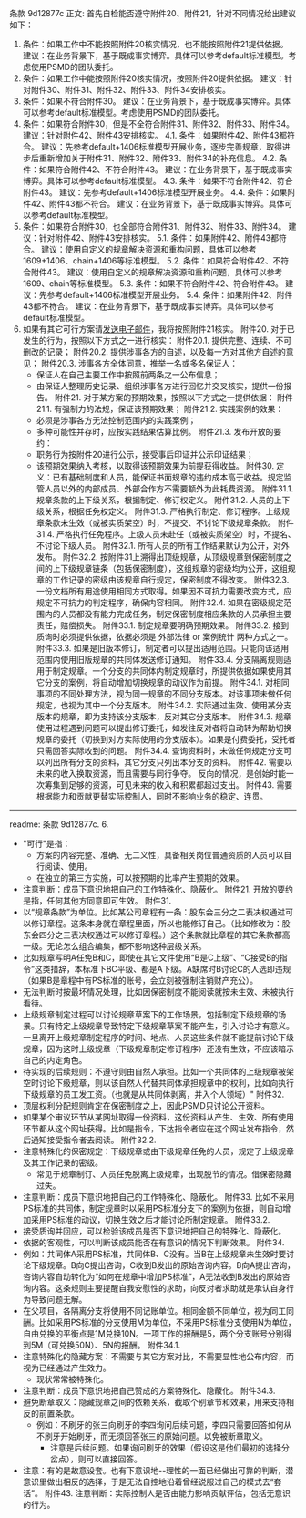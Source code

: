 条款 9d12877c 正文:
 首先自检能否遵守附件20、附件21，针对不同情况给出建议如下：
1. 条件：如果工作中不能按照附件20核实情况，也不能按照附件21提供依据。
建议：在业务背景下，基于既成事实博弈。具体可以参考default标准模型。考虑使用PSMD的团队委托。
2. 条件：如果工作中能按照附件20核实情况，按照附件20提供依据。
建议：针对附件30、附件31、附件32、附件33、附件34安排核实。
3. 条件：如果不符合附件30。
建议：在业务背景下，基于既成事实博弈。具体可以参考default标准模型。考虑使用PSMD的团队委托。
4. 条件：如果符合附件30，但是不全符合附件31、附件32、附件33、附件34。
建议：针对附件42、附件43安排核实。
4.1. 条件：如果附件42、附件43都符合。
建议：先参考default+1406标准模型开展业务，逐步完善规章，取得进步后重新增加关于附件31、附件32、附件33、附件34的补充信息。
4.2. 条件：如果符合附件42、不符合附件43。
建议：在业务背景下，基于既成事实博弈。具体可以参考default标准模型。
4.3. 条件：如果不符合附件42、符合附件43。
建议：先参考default+1406标准模型开展业务。
4.4. 条件：如果附件42、附件43都不符合。
建议：在业务背景下，基于既成事实博弈。具体可以参考default标准模型。
5. 条件：如果符合附件30，也全部符合附件31、附件32、附件33、附件34。
建议：针对附件42、附件43安排核实。
5.1. 条件：如果附件42、附件43都符合。
建议：使用自定义的规章解决资源和重构问题，具体可以参考1609+1406、chain+1406等标准模型。
5.2. 条件：如果符合附件42、不符合附件43。
建议：使用自定义的规章解决资源和重构问题，具体可以参考1609、chain等标准模型。
5.3. 条件：如果不符合附件42、符合附件43。
建议：先参考default+1406标准模型开展业务。
5.4. 条件：如果附件42、附件43都不符合。
建议：在业务背景下，基于既成事实博弈。具体可以参考default标准模型。
6. 如果有其它可行方案请<a href="mailto:huangyg@mars22.com?subject=其他可行方案&body=name: 入门目录202404151600%0D%0Aid: 9d12877c%0D%0A---请勿修改以上内容 从下一行开始写您的方案---%0D%0A">发送电子邮件</a>​，我将按照附件21核实。
附件20. 对于已发生的行为，按照以下方式之一进行核实：
附件20.1. 提供完整、连续、不可删改的记录；
附件20.2. 提供涉事各方的自述，以及每一方对其他方自述的意见；
附件20.3. 涉事各方全体同意，推举一名或多名保证人：
    - 保证人在自己主要工作中按照前两条之一公布信息；
    - 由保证人整理历史记录、组织涉事各方进行回忆并交叉核实，提供一份报告。
附件21. 对于某方案的预期效果，按照以下方式之一提供依据：
附件21.1. 有强制力的法规，保证该预期效果；
附件21.2. 实践案例的效果：
    - 必须是涉事各方无法控制范围内的实践案例；
    - 多种可能性并存时，应按实践结果估算比例。
附件21.3. 发布开放的要约：
    - 职务行为按附件20进行公示，接受事后印证并公示印证结果；
    - 该预期效果纳入考核，以取得该预期效果为前提获得收益。
附件30. 定义：已有基础制度和人员，能保证书面规章的违约成本高于收益。规定监管人员以外的内部成员、外部合作方不需要额外为此耗费资源。
附件31.1. 规章条款的上下级关系，根据制定、修订权定义。
附件31.2. 人员的上下级关系，根据任免权定义。
附件31.3. 严格执行制定、修订程序。上级规章条款未生效（或被实质架空）时，不提交、不讨论下级规章条款。
附件31.4. 严格执行任免程序。上级人员未赴任（或被实质架空）时，不提名、不讨论下级人员。
附件32.1. 所有人员的所有工作结果默认为公开，对外发布。
附件32.2. 按附件31上溯得出顶级规章，从顶级规章到保密制度之间的上下级规章链条（包括保密制度），这组规章的密级均为公开，这组规章的工作记录的密级由该规章自行规定，保密制度不得改变。
附件32.3. 一份文档所有用途使用相同方式取得。如果因不可抗力需要改变方式，应规定不可抗力的判定程序，确保内容相同。
附件32.4. 如果在密级规定范围内的人员都没有能力完成任务，制定保密制度相应条款的人员承担主要责任，赔偿损失。
附件33.1. 制定规章要明确预期效果。
附件33.2. 接到质询时必须提供依据，依据必须是 外部法律 or 案例统计 两种方式之一。
附件33.3. 如果是旧版本修订，制定者可以提出适用范围。只能向该适用范围内使用旧版规章的共同体发送修订通知。
附件33.4. 分支隔离规则适用于制定规章。一个分支的共同体内制定规章时，所提供依据如果使用其它分支的案例，将自动增加切换规章的动议作为前提。
附件34.1. 对相同事项的不同处理方法，视为同一规章的不同分支版本。对该事项未做任何规定，也视为其中一个分支版本。
附件34.2. 实际通过生效、使用某分支版本的规章，即为支持该分支版本，反对其它分支版本。
附件34.3. 规章使用过程遇到问题可以提出修订委托，如发往反对者将自动转为帮助切换规章的委托（切换到对方实际使用的分支版本）。如果是付费委托，受托者只需回答实际收到的问题。
附件34.4. 查询资料时，未做任何规定分支可以列出所有分支的资料，其它分支只列出本分支的资料。
附件42. 需要以未来的收入换取资源，而且需要与同行争夺。
反向的情况，是创始时能一次筹集到足够的资源，可见未来的收入和积累都超过支出。
附件43. 需要根据能力和贡献更替实际控制人，同时不影响业务的稳定、连贯。

---
readme:
条款 9d12877c. 6.
- "可行"是指：
  - 方案的内容完整、准确、无二义性，具备相关岗位普通资质的人员可以自行阅读、使用。
  - 在独立的第三方实施，可以按预期的比率产生预期的效果。
- 注意判断：成员下意识地把自己的工作特殊化、隐蔽化。
附件21.
开放的要约是指，任何其他方同意即可生效。
附件31.
- 以“规章条款”为单位。比如某公司章程有一条：股东会三分之二表决权通过可以修订章程。这条本身就在章程里面，所以也能修订自己。（比如修改为：股东会四分之三表决权通过可以修订章程。）这个条款就比章程的其它条款都高一级。无论怎么组合编集，都不影响这种层级关系。
- 比如规章写明A任免B和C，即使在其它文件使用“B是C上级”、“C接受B的指令”这类措辞，本标准下BC平级、都是A下级。A缺席时B讨论C的人选即违规（如果B是章程中有PS标准的账号，会立刻被强制注销财产充公）。
- 无法判断时按最坏情况处理，比如因保密制度不能阅读就按未生效、未被执行看待。
- 上级规章制定过程可以讨论规章草案下的工作场景，包括制定下级规章的场景。只有特定上级规章导致特定下级规章草案不能产生，引入讨论才有意义。一旦离开上级规章制定程序的时间、地点、人员这些条件就不能提前讨论下级规章，因为这时上级规章（下级规章制定修订程序）还没有生效，不应该暗示自己的内定角色。
- 待实现的后续规则：不遵守则由自然人承担。比如一个共同体的上级规章被架空时讨论下级规章，则以该自然人代替共同体承担规章中的权利，比如向执行下级规章的员工发工资。（也就是从共同体剥离，并入个人领域）"
附件32.
- 顶层权利分配规则肯定在保密制度之上，因此PSMD只讨论公开资料。
- 如果某个审议环节从某网址取得一份资料，这份资料从产生、生效、所有使用环节都从这个网址获得。比如是指令，下达指令者应在这个网址发布指令，然后通知接受指令者去阅读。
附件32.2.
- 注意特殊化的保密规定：下级规章或由下级规章任免的人员，规定了上级规章及其工作记录的密级。
  - 常见于规章制订、人员任免脱离上级规章，出现脱节的情况。借保密隐藏过失。
- 注意判断：成员下意识地把自己的工作特殊化、隐蔽化。
附件33.
比如不采用PS标准的共同体，制定规章时以采用PS标准分支下的案例为依据，则自动增加采用PS标准的动议，切换生效之后才能讨论所制定规章。
附件33.2.
- 接受质询并回应，可以检验该成员是否下意识地把自己的特殊化、隐蔽化。
- 依据的客观性，可以判断该成员能否在有意识的情况下判断效果。
附件34.
- 例如：共同体A采用PS标准，共同体B、C没有。当B在上级规章未生效时要讨论下级规章。B向C提出咨询，C收到B发出的原始咨询内容。B向A提出咨询，咨询内容自动转化为“如何在规章中增加PS标准”，A无法收到B发出的原始咨询内容。这条规则主要提醒自我安慰性的求助，向反对者求助就是承认自身行为导致问题无解。
- 在父项目，各隔离分支将使用不同记账单位。相同金额不同单位，视为同工同酬。比如采用PS标准的分支使用M为单位，不采用PS标准分支使用N为单位，自由兑换的平衡点是1M兑换10N。一项工作的报酬是5，两个分支账号分别得到5M（可兑换50N）、5N的报酬。
附件34.1.
- 注意特殊化的隐藏方案：不需要与其它方案对比，不需要显性地公布内容，而视为已经通过产生效力。
  - 现状常常被特殊化。
- 注意判断：成员下意识地把自己赞成的方案特殊化、隐蔽化。
附件34.3.
- 避免断章取义：隐藏规章之间的依赖关系，截取个别章节和效果，用来支持相反的前置条款。
  - 例如：不刷牙的张三向刷牙的李四询问后续问题，李四只需要回答如何从不刷牙开始刷牙，而无须回答张三的原始问题。以免被断章取义。
    - 注意是后续问题。如果询问刷牙的效果（假设这是他们最初的选择分岔点），则可以直接回答。
- 注意：有的是故意设套。也有下意识地--理性的一面已经做出可靠的判断，潜意识里做出相反的选择，于是无法自控地沿着曾经说服过自己的模式去“套话”。
附件43.
注意判断：实际控制人是否由能力影响贡献评估，包括无意识的行为。
